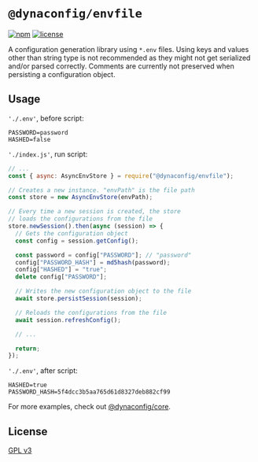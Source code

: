 # `@dynaconfig/envfile`

[![npm](https://img.shields.io/npm/v/@dynaconfig/envfile.svg)](https://www.npmjs.com/package/@dynaconfig/envfile)
[![license](https://img.shields.io/npm/l/@dynaconfig/envfile.svg)](./LICENSE)

A configuration generation library using `*.env` files. Using keys and values other than string type is not recommended as they might not get serialized and/or parsed correctly. Comments are currently not preserved when persisting a configuration object.

## Usage

`'./.env'`, before script:

```
PASSWORD=password
HASHED=false

```

`'./index.js'`, run script:

```javascript
// ...
const { async: AsyncEnvStore } = require("@dynaconfig/envfile");

// Creates a new instance. "envPath" is the file path
const store = new AsyncEnvStore(envPath);

// Every time a new session is created, the store
// loads the configurations from the file
store.newSession().then(async (session) => {
  // Gets the configuration object
  const config = session.getConfig();

  const password = config["PASSWORD"]; // "password"
  config["PASSWORD_HASH"] = md5hash(password);
  config["HASHED"] = "true";
  delete config["PASSWORD"];

  // Writes the new configuration object to the file
  await store.persistSession(session);

  // Reloads the configurations from the file
  await session.refreshConfig();

  // ...

  return;
});
```

`'./.env'`, after script:

```
HASHED=true
PASSWORD_HASH=5f4dcc3b5aa765d61d8327deb882cf99

```

For more examples, check out [@dynaconfig/core](../core/README.md).

## License

[GPL v3](./LICENSE)
